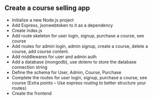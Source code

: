 ## Create a course selling app

- Initialize a new Node.js project
- Add Express, jsonwebtoken to it as a dependency
- Create index.js
- Add route skeleton for user login, signup, purchase a course, see course
- Add routes for admin login, admin signup, create a course, delete a course, add course content.
- Add middlewares for user and admin auth
- Add a database (mongodb), use dotenv to store the database connection string
- Define the schema for User, Admin, Course, Purchase
- Complete the routes for user login, signup, purchase a course, see course (Extra points – Use express routing to better structure your routes)
- Create the frontend
